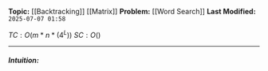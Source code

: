 **Topic:** [[Backtracking]] [[Matrix]]
**Problem:**  [[Word Search]]
**Last Modified:**  `2025-07-07 01:58`

 $TC: O(m * n * (4^L))$
 $SC: O()$

---
##### **Intuition**: 

 
```cpp

```

